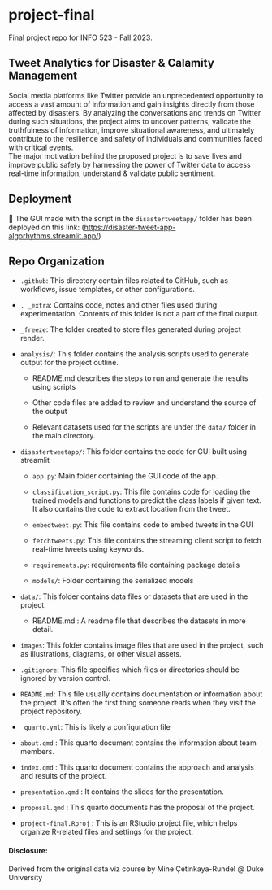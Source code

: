 # project-final

Final project repo for INFO 523 - Fall 2023.

## Tweet Analytics for Disaster & Calamity Management

Social media platforms like Twitter provide an unprecedented opportunity to access a vast amount of information and gain insights directly from those affected by disasters. By analyzing the conversations and trends on Twitter during such situations, the project aims to uncover patterns, validate the truthfulness of information, improve situational awareness, and ultimately contribute to the resilience and safety of individuals and communities faced with critical events.\
The major motivation behind the proposed project is to save lives and improve public safety by harnessing the power of Twitter data to access real-time information, understand & validate public sentiment.

## Deployment

🔗 The GUI made with the script in the `disastertweetapp/` folder has been deployed on this link: (https://disaster-tweet-app-algorhythms.streamlit.app/)

## Repo Organization

-   `.github`: This directory contain files related to GitHub, such as workflows, issue templates, or other configurations.

-   `. _extra`: Contains code, notes and other files used during experimentation. Contents of this folder is not a part of the final output.

-   `_freeze`: The folder created to store files generated during project render.

-   `analysis/`: This folder contains the analysis scripts used to generate output for the project outline.

    -   README.md describes the steps to run and generate the results using scripts

    -   Other code files are added to review and understand the source of the output

    -   Relevant datasets used for the scripts are under the `data/` folder in the main directory.

-   `disastertweetapp/`: This folder contains the code for GUI built using streamlit

    -   `app.py`: Main folder containing the GUI code of the app.

    -   `classification_script.py`: This file contains code for loading the trained models and functions to predict the class labels if given text. It also contains the code to extract location from the tweet.

    -   `embedtweet.py`: This file contains code to embed tweets in the GUI

    -   `fetchtweets.py`: This file contains the streaming client script to fetch real-time tweets using keywords.

    -   `requirements.py`: requirements file containing package details

    -   `models/`: Folder containing the serialized models

-   `data/`: This folder contains data files or datasets that are used in the project.

    -   README.md : A readme file that describes the datasets in more detail.

-   `images`: This folder contains image files that are used in the project, such as illustrations, diagrams, or other visual assets.

-   `.gitignore`: This file specifies which files or directories should be ignored by version control.

-   `README.md`: This file usually contains documentation or information about the project. It's often the first thing someone reads when they visit the project repository.

-   `_quarto.yml`: This is likely a configuration file

-   `about.qmd` : This quarto document contains the information about team members.

-   `index.qmd` : This quarto document contains the approach and analysis and results of the project.

-   `presentation.qmd` : It contains the slides for the presentation.

-   `proposal.qmd` : This quarto documents has the proposal of the project.

-   `project-final.Rproj` : This is an RStudio project file, which helps organize R-related files and settings for the project.

#### Disclosure:

Derived from the original data viz course by Mine Çetinkaya-Rundel \@ Duke University
